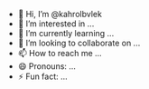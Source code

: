- 👋 Hi, I’m @kahrolbvlek
- 👀 I’m interested in ...
- 🌱 I’m currently learning ...
- 💞️ I’m looking to collaborate on ...
- 📫 How to reach me ...
- 😄 Pronouns: ...
- ⚡ Fun fact: ...

<!---
kahrolbvlek/kahrolbvlek is a ✨ special ✨ repository because its `README.md` (this file) appears on your GitHub profile.
You can click the Preview link to take a look at your changes.
--->
